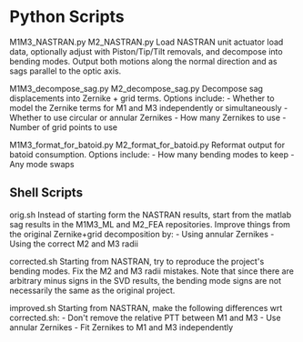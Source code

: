 # Python Scripts

M1M3_NASTRAN.py
M2_NASTRAN.py
    Load NASTRAN unit actuator load data, optionally adjust with Piston/Tip/Tilt removals, and decompose into bending modes.  Output both motions along the normal direction and as sags parallel to the optic axis.


M1M3_decompose_sag.py
M2_decompose_sag.py
    Decompose sag displacements into Zernike + grid terms.  Options include:
        - Whether to model the Zernike terms for M1 and M3 independently or simultaneously
        - Whether to use circular or annular Zernikes
        - How many Zernikes to use
        - Number of grid points to use


M1M3_format_for_batoid.py
M2_format_for_batoid.py
    Reformat output for batoid consumption.  Options include:
        - How many bending modes to keep
        - Any mode swaps


## Shell Scripts
orig.sh
    Instead of starting form the NASTRAN results, start from the matlab sag results in the M1M3_ML and M2_FEA repositories.  Improve things from the original Zernike+grid decomposition by:
        - Using annular Zernikes
        - Using the correct M2 and M3 radii

corrected.sh
    Starting from NASTRAN, try to reproduce the project's bending modes.  Fix the M2 and M3 radii mistakes.  Note that since there are arbitrary minus signs in the SVD results, the bending mode signs are not necessarily the same as the original project.

improved.sh
    Starting from NASTRAN, make the following differences wrt corrected.sh:
        - Don't remove the relative PTT between M1 and M3
        - Use annular Zernikes
        - Fit Zernikes to M1 and M3 independently
